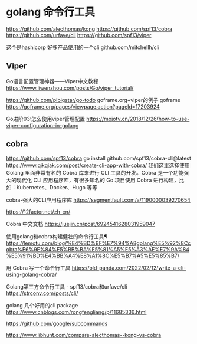 # golang 命令行工具

https://github.com/alecthomas/kong
https://github.com/spf13/cobra
https://github.com/urfave/cli
https://github.com/spf13/viper

这个是hashicorp 好多产品使用的一个cli
github.com/mitchellh/cli

## Viper

Go语言配置管理神器——Viper中文教程
https://www.liwenzhou.com/posts/Go/viper_tutorial/

https://github.com/pibigstar/go-todo
goframe.org+viper的例子
goframe
https://goframe.org/pages/viewpage.action?pageId=17203924

Go进阶03:怎么使用viper管理配置
https://mojotv.cn/2018/12/26/how-to-use-viper-configuration-in-golang

## cobra

https://github.com/spf13/cobra
go install github.com/spf13/cobra-cli@latest
https://www.qikqiak.com/post/create-cli-app-with-cobra/
我们这里选择使用 Golang 里面非常有名的 Cobra 库来进行 CLI 工具的开发。Cobra 是一个功能强大的现代化 CLI 应用程序库，有很多知名的 Go 项目使用 Cobra 进行构建，比如：Kubernetes、Docker、Hugo 等等

cobra-强大的CLI应用程序库
https://segmentfault.com/a/1190000039270654

https://12factor.net/zh_cn/

Cobra 中文文档
https://juejin.cn/post/6924541628031959047

使用golang和cobra构建健壮的命令行工具¶
https://lemotu.com/blog/%E4%BD%BF%E7%94%A8golang%E5%92%8Ccobra%E6%9E%84%E5%BB%BA%E5%81%A5%E5%A3%AE%E7%9A%84%E5%91%BD%E4%BB%A4%E8%A1%8C%E5%B7%A5%E5%85%B7/

用 Cobra 写一个命令行工具
https://old-panda.com/2022/02/12/write-a-cli-using-golang-cobra/

Golang第三方命令行工具 - spf13/cobra和urfave/cli
https://strconv.com/posts/cli/

golang 几个好用的cli package
https://www.cnblogs.com/rongfengliang/p/11685336.html

https://github.com/google/subcommands

https://www.libhunt.com/compare-alecthomas--kong-vs-cobra

